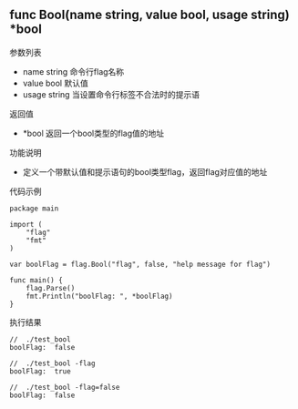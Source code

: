 ## func Bool(name string, value bool, usage string) *bool

参数列表
- name string 命令行flag名称
- value bool 默认值
- usage string 当设置命令行标签不合法时的提示语

返回值
- *bool 返回一个bool类型的flag值的地址

功能说明
- 定义一个带默认值和提示语句的bool类型flag，返回flag对应值的地址

代码示例
    
    package main
    
    import (
    	"flag"
    	"fmt"
    )
    
    var boolFlag = flag.Bool("flag", false, "help message for flag")
    
    func main() {
    	flag.Parse()
    	fmt.Println("boolFlag: ", *boolFlag)
    }

执行结果
    
    //  ./test_bool
    boolFlag:  false
    
    //  ./test_bool -flag
    boolFlag:  true
    
    //  ./test_bool -flag=false
    boolFlag:  false
